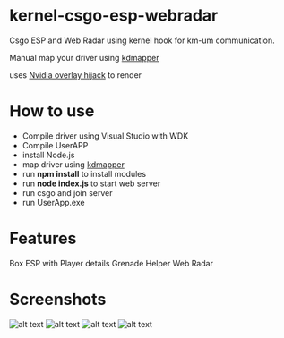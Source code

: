 # kernel-csgo-esp-webradar

Csgo ESP and Web Radar using kernel hook for km-um communication.

Manual map your driver using [kdmapper](https://github.com/TheCruZ/kdmapper)

uses [Nvidia overlay hijack](https://github.com/iraizo/nvidia-overlay-hijack) to render 

# How to use
- Compile driver using Visual Studio with WDK
- Compile UserAPP
- install Node.js
- map driver using [kdmapper](https://github.com/TheCruZ/kdmapper)
- run **npm install** to install modules
- run **node index.js** to start web server
- run csgo and join server
- run UserApp.exe

# Features
Box ESP with Player details
Grenade Helper 
Web Radar

# Screenshots

![alt text](https://github.com/AimHub/kernel-csgo-esp-webradar/blob/master/screenshots/nadespots.PNG)
![alt text](https://github.com/AimHub/kernel-csgo-esp-webradar/blob/master/screenshots/webapp.PNG)
![alt text](https://github.com/AimHub/kernel-csgo-esp-webradar/blob/master/screenshots/esp.PNG)
![alt text](https://github.com/AimHub/kernel-csgo-esp-webradar/blob/master/screenshots/throw.PNG)
